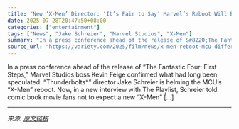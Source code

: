 ```yaml
---
title: "New ‘X-Men’ Director: ‘It’s Fair to Say’ Marvel’s Reboot Will Be ‘Recognizably Different’ From the Previous Franchise and ‘Explore the Scale Inherent’ to the Comics"
date: 2025-07-28T20:47:50+08:00
categories: ["entertainment"]
tags: ["News", "Jake Schreier", "Marvel Studios", "X-Men"]
summary: "In a press conference ahead of the release of &#8220;The Fantastic Four: First Steps,&#8221; Marvel Studios boss Kevin Feige confirmed what had long been speculated: &#8220;Thunderbolts*&#8221; direct"
source_url: "https://variety.com/2025/film/news/x-men-reboot-mcu-different-hugh-jackman-movies-1236472075/"
---
```


In a press conference ahead of the release of &#8220;The Fantastic Four: First Steps,&#8221; Marvel Studios boss Kevin Feige confirmed what had long been speculated: &#8220;Thunderbolts*&#8221; director Jake Schreier is helming the MCU&#8217;s &#8220;X-Men&#8221; reboot. Now, in a new interview with The Playlist, Schreier told comic book movie fans not to expect a new &#8220;X-Men&#8221; [&#8230;]

---

*来源: [原文链接](https://variety.com/2025/film/news/x-men-reboot-mcu-different-hugh-jackman-movies-1236472075/)*
